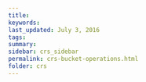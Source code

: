 ```yaml
---
title:  
keywords: 
last_updated: July 3, 2016
tags: 
summary: 
sidebar: crs_sidebar
permalink: crs-bucket-operations.html
folder: crs
---
```


 

